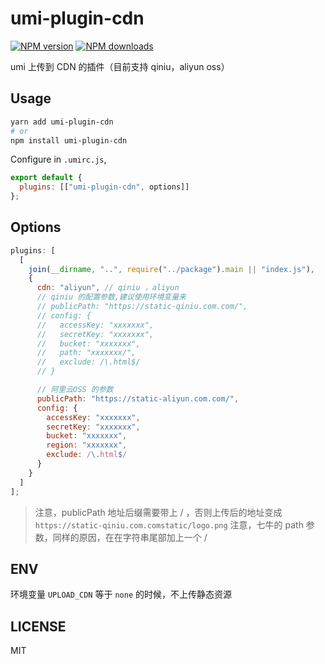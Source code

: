 # umi-plugin-cdn

[![NPM version](https://img.shields.io/npm/v/umi-plugin-cdn.svg?style=flat)](https://npmjs.org/package/umi-plugin-cdn)
[![NPM downloads](http://img.shields.io/npm/dm/umi-plugin-cdn.svg?style=flat)](https://npmjs.org/package/umi-plugin-cdn)

umi 上传到 CDN 的插件（目前支持 qiniu，aliyun oss）

## Usage

```bash
yarn add umi-plugin-cdn
# or
npm install umi-plugin-cdn
```

Configure in `.umirc.js`,

```js
export default {
  plugins: [["umi-plugin-cdn", options]]
};
```

## Options

```js
plugins: [
  [
    join(__dirname, "..", require("../package").main || "index.js"),
    {
      cdn: "aliyun", // qiniu ，aliyun
      // qiniu 的配置参数,建议使用环境变量来
      // publicPath: "https://static-qiniu.com.com/",
      // config: {
      //   accessKey: "xxxxxxx",
      //   secretKey: "xxxxxxx",
      //   bucket: "xxxxxxx",
      //   path: "xxxxxxx/",
      //   exclude: /\.html$/
      // }

      // 阿里云OSS 的参数
      publicPath: "https://static-aliyun.com.com/",
      config: {
        accessKey: "xxxxxxx",
        secretKey: "xxxxxxx",
        bucket: "xxxxxxx",
        region: "xxxxxxx",
        exclude: /\.html$/
      }
    }
  ]
];
```

> 注意，publicPath 地址后缀需要带上 / ，否则上传后的地址变成 `https://static-qiniu.com.comstatic/logo.png`
> 注意，七牛的 path 参数，同样的原因，在在字符串尾部加上一个 /

## ENV

环境变量 `UPLOAD_CDN` 等于 `none` 的时候，不上传静态资源

## LICENSE

MIT
